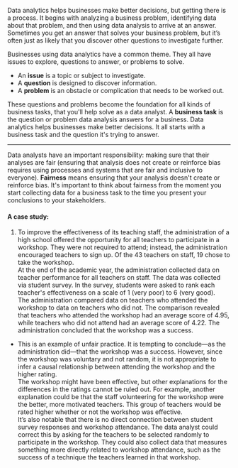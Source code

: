 Data analytics helps businesses make better decisions, but getting there is a process. It begins with analyzing a business problem, identifying data about that problem, and then using data analysis to arrive at an answer. Sometimes you get an answer that solves your business problem, but it’s often just as likely that you discover other questions to investigate further.

Businesses using data analytics have a common theme. They all have issues to explore, questions to answer, or problems to solve.
- An **issue** is a topic or subject to investigate.
- A **question** is designed to discover information.
- A **problem** is an obstacle or complication that needs to be worked out.

These questions and problems become the foundation for all kinds of business tasks, that you'll help solve as a data analyst. A **business task** is the question or problem data analysis answers for a business. Data analytics helps businesses make better decisions. It all starts with a business task and the question it's trying to answer.

---

Data analysts have an important responsibility: making sure that their analyses are fair (ensuring that analysis does not create or reinforce bias requires using processes and systems that are fair and inclusive to everyone). **Fairness** means ensuring that your analysis doesn't create or reinforce bias. It's important to think about fairness from the moment you start collecting data for a business task to the time you present your conclusions to your stakeholders.

#### A case study:
1. To improve the effectiveness of its teaching staff, the administration of a high school offered the opportunity for all teachers to participate in a workshop. They were not required to attend; instead, the administration encouraged teachers to sign up. Of the 43 teachers on staff, 19 chose to take the workshop. <br />
At the end of the academic year, the administration collected data on teacher performance for all teachers on staff. The data was collected via student survey. In the survey, students were asked to rank each teacher's effectiveness on a scale of 1 (very poor) to 6 (very good). <br />
The administration compared data on teachers who attended the workshop to data on teachers who did not. The comparison revealed that teachers who attended the workshop had an average score of 4.95, while teachers who did not attend had an average score of 4.22. The administration concluded that the workshop was a success.
- This is an example of unfair practice. It is tempting to conclude—as the administration did—that the workshop was a success. However, since the workshop was voluntary and not random, it is not appropriate to infer a causal relationship between attending the workshop and the higher rating. <br />
The workshop might have been effective, but other explanations for the differences in the ratings cannot be ruled out. For example, another explanation could be that the staff volunteering for the workshop were the better, more motivated teachers. This group of teachers would be rated higher whether or not the workshop was effective. <br />
It’s also notable that there is no direct connection between student survey responses and workshop attendance. The data analyst could correct this by asking for the teachers to be selected randomly to participate in the workshop. They could also collect data that measures something more directly related to workshop attendance, such as the success of a technique the teachers learned in that workshop.
